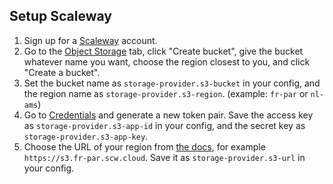 Setup Scaleway
------------

1. Sign up for a [Scaleway](https://www.scaleway.com/) account.
2. Go to the [Object Storage](https://console.scaleway.com/object-storage/buckets) tab,
   click "Create bucket", give the bucket whatever name you want, choose the region
   closest to you, and click "Create a bucket".
3. Set the bucket name as `storage-provider.s3-bucket` in your config,
   and the region name as `storage-provider.s3-region`.
   (example: `fr-par` or `nl-ams`)
4. Go to [Credentials](https://console.scaleway.com/account/organization/credentials)
   and generate a new token pair. Save the access key as `storage-provider.s3-app-id`
   in your config, and the secret key as `storage-provider.s3-app-key`.
5. Choose the URL of your region from [the docs](https://www.scaleway.com/en/docs/object-storage-feature/),
   for example `https://s3.fr-par.scw.cloud`.
   Save it as `storage-provider.s3-url` in your config.
